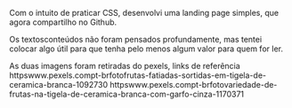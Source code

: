 Com o intuito de praticar CSS, desenvolvi uma landing page simples, que agora compartilho no Github.

Os textosconteúdos não foram pensados profundamente, mas tentei colocar algo útil para que tenha pelo menos algum valor para quem for ler.

As duas imagens foram retiradas do pexels, links de referência httpswww.pexels.compt-brfotofrutas-fatiadas-sortidas-em-tigela-de-ceramica-branca-1092730 httpswww.pexels.compt-brfotovariedade-de-frutas-na-tigela-de-ceramica-branca-com-garfo-cinza-1170371


 
